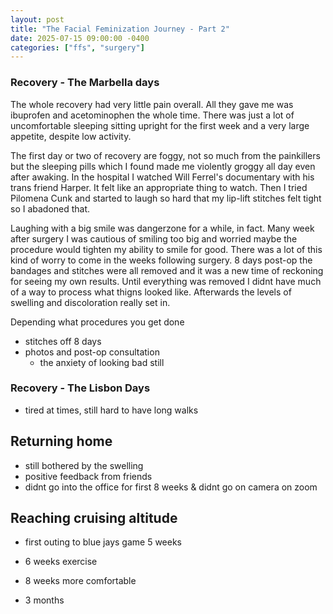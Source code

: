 ```yaml
---
layout: post
title: "The Facial Feminization Journey - Part 2"
date: 2025-07-15 09:00:00 -0400
categories: ["ffs", "surgery"]
---
```


### Recovery - The Marbella days
The whole recovery had very little pain overall. All they gave me was ibuprofen and acetominophen the whole time. There was just a lot of uncomfortable sleeping sitting upright for the first week and a very large appetite, despite low activity. 

The first day or two of recovery are foggy, not so much from the painkillers but the sleeping pills which I found made me violently groggy all day even after awaking. In the hospital I watched Will Ferrel's documentary with his trans friend Harper. It felt like an appropriate thing to watch. Then I tried Pilomena Cunk and started to laugh so hard that my lip-lift stitches felt tight so I abadoned that.

Laughing with a big smile was dangerzone for a while, in fact. Many week after surgery I was cautious of smiling too big and worried maybe the procedure would tighten my ability to smile for good. There was a lot of this kind of worry to come in the weeks following surgery. 8 days post-op the bandages and stitches were all removed and it was a new time of reckoning for seeing my own results. Until everything was removed I didnt have much of a way to process what thigns looked like. Afterwards the levels of swelling and discoloration really set in.

Depending what procedures you get done

- stitches off 8 days
- photos and post-op consultation
    - the anxiety of looking bad still

### Recovery - The Lisbon Days
- tired at times, still hard to have long walks

## Returning home
- still bothered by the swelling
- positive feedback from friends
- didnt go into the office for first 8 weeks & didnt go on camera on zoom

## Reaching cruising altitude
- first outing to blue jays game 5 weeks
- 6 weeks exercise
- 8 weeks more comfortable

- 3 months